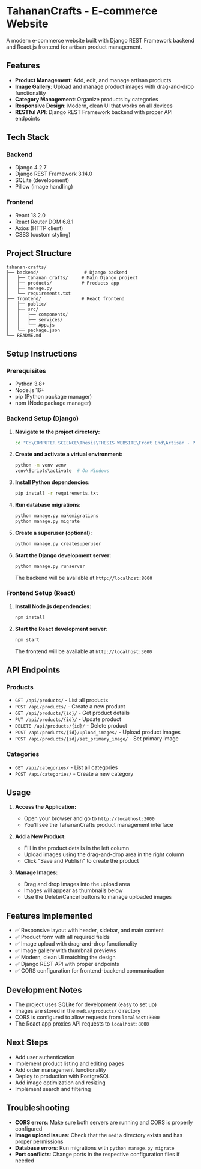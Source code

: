 # TahananCrafts - E-commerce Website

A modern e-commerce website built with Django REST Framework backend and React.js frontend for artisan product management.

## Features

- **Product Management**: Add, edit, and manage artisan products
- **Image Gallery**: Upload and manage product images with drag-and-drop functionality
- **Category Management**: Organize products by categories
- **Responsive Design**: Modern, clean UI that works on all devices
- **RESTful API**: Django REST Framework backend with proper API endpoints

## Tech Stack

### Backend
- Django 4.2.7
- Django REST Framework 3.14.0
- SQLite (development)
- Pillow (image handling)

### Frontend
- React 18.2.0
- React Router DOM 6.8.1
- Axios (HTTP client)
- CSS3 (custom styling)

## Project Structure

```
tahanan-crafts/
├── backend/                 # Django backend
│   ├── tahanan_crafts/     # Main Django project
│   ├── products/           # Products app
│   ├── manage.py
│   └── requirements.txt
├── frontend/               # React frontend
│   ├── public/
│   ├── src/
│   │   ├── components/
│   │   ├── services/
│   │   └── App.js
│   └── package.json
└── README.md
```

## Setup Instructions

### Prerequisites
- Python 3.8+
- Node.js 16+
- pip (Python package manager)
- npm (Node package manager)

### Backend Setup (Django)

1. **Navigate to the project directory:**
   ```bash
   cd "C:\COMPUTER SCIENCE\Thesis\THESIS WEBSITE\Front End\Artisan - Product Page"
   ```

2. **Create and activate a virtual environment:**
   ```bash
   python -m venv venv
   venv\Scripts\activate  # On Windows
   ```

3. **Install Python dependencies:**
   ```bash
   pip install -r requirements.txt
   ```

4. **Run database migrations:**
   ```bash
   python manage.py makemigrations
   python manage.py migrate
   ```

5. **Create a superuser (optional):**
   ```bash
   python manage.py createsuperuser
   ```

6. **Start the Django development server:**
   ```bash
   python manage.py runserver
   ```

   The backend will be available at `http://localhost:8000`

### Frontend Setup (React)

1. **Install Node.js dependencies:**
   ```bash
   npm install
   ```

2. **Start the React development server:**
   ```bash
   npm start
   ```

   The frontend will be available at `http://localhost:3000`

## API Endpoints

### Products
- `GET /api/products/` - List all products
- `POST /api/products/` - Create a new product
- `GET /api/products/{id}/` - Get product details
- `PUT /api/products/{id}/` - Update product
- `DELETE /api/products/{id}/` - Delete product
- `POST /api/products/{id}/upload_images/` - Upload product images
- `POST /api/products/{id}/set_primary_image/` - Set primary image

### Categories
- `GET /api/categories/` - List all categories
- `POST /api/categories/` - Create a new category

## Usage

1. **Access the Application:**
   - Open your browser and go to `http://localhost:3000`
   - You'll see the TahananCrafts product management interface

2. **Add a New Product:**
   - Fill in the product details in the left column
   - Upload images using the drag-and-drop area in the right column
   - Click "Save and Publish" to create the product

3. **Manage Images:**
   - Drag and drop images into the upload area
   - Images will appear as thumbnails below
   - Use the Delete/Cancel buttons to manage uploaded images

## Features Implemented

- ✅ Responsive layout with header, sidebar, and main content
- ✅ Product form with all required fields
- ✅ Image upload with drag-and-drop functionality
- ✅ Image gallery with thumbnail previews
- ✅ Modern, clean UI matching the design
- ✅ Django REST API with proper endpoints
- ✅ CORS configuration for frontend-backend communication

## Development Notes

- The project uses SQLite for development (easy to set up)
- Images are stored in the `media/products/` directory
- CORS is configured to allow requests from `localhost:3000`
- The React app proxies API requests to `localhost:8000`

## Next Steps

- Add user authentication
- Implement product listing and editing pages
- Add order management functionality
- Deploy to production with PostgreSQL
- Add image optimization and resizing
- Implement search and filtering

## Troubleshooting

- **CORS errors**: Make sure both servers are running and CORS is properly configured
- **Image upload issues**: Check that the `media` directory exists and has proper permissions
- **Database errors**: Run migrations with `python manage.py migrate`
- **Port conflicts**: Change ports in the respective configuration files if needed
